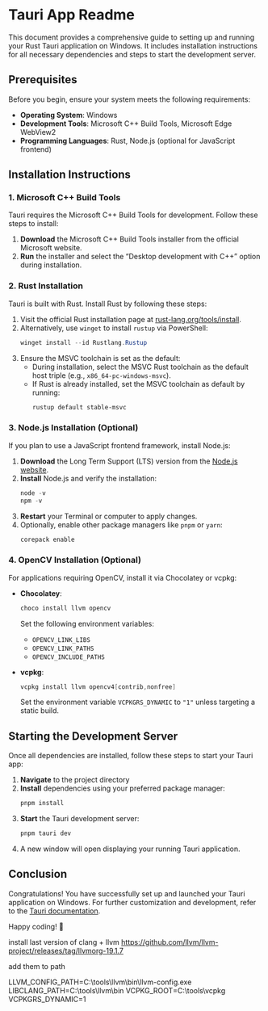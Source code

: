 # Tauri App Readme

This document provides a comprehensive guide to setting up and running your Rust Tauri application on Windows. It includes installation instructions for all necessary dependencies and steps to start the development server.

## Prerequisites

Before you begin, ensure your system meets the following requirements:

- **Operating System**: Windows
- **Development Tools**: Microsoft C++ Build Tools, Microsoft Edge WebView2
- **Programming Languages**: Rust, Node.js (optional for JavaScript frontend)

## Installation Instructions

### 1. Microsoft C++ Build Tools

Tauri requires the Microsoft C++ Build Tools for development. Follow these steps to install:

1. **Download** the Microsoft C++ Build Tools installer from the official Microsoft website.
2. **Run** the installer and select the “Desktop development with C++” option during installation.

### 2. Rust Installation

Tauri is built with Rust. Install Rust by following these steps:

1. Visit the official Rust installation page at [rust-lang.org/tools/install](https://www.rust-lang.org/tools/install).
2. Alternatively, use `winget` to install `rustup` via PowerShell:
   ```powershell
   winget install --id Rustlang.Rustup
   ```
3. Ensure the MSVC toolchain is set as the default:
    - During installation, select the MSVC Rust toolchain as the default host triple (e.g., `x86_64-pc-windows-msvc`).
    - If Rust is already installed, set the MSVC toolchain as default by running:
      ```powershell
      rustup default stable-msvc
      ```

### 3. Node.js Installation (Optional)

If you plan to use a JavaScript frontend framework, install Node.js:

1. **Download** the Long Term Support (LTS) version from the [Node.js website](https://nodejs.org/).
2. **Install** Node.js and verify the installation:
   ```powershell
   node -v
   npm -v
   ```
3. **Restart** your Terminal or computer to apply changes.
4. Optionally, enable other package managers like `pnpm` or `yarn`:
   ```powershell
   corepack enable
   ```

### 4. OpenCV Installation (Optional)

For applications requiring OpenCV, install it via Chocolatey or vcpkg:

- **Chocolatey**:
  ```powershell
  choco install llvm opencv
  ```
  Set the following environment variables:
    - `OPENCV_LINK_LIBS`
    - `OPENCV_LINK_PATHS`
    - `OPENCV_INCLUDE_PATHS`

- **vcpkg**:
  ```powershell
  vcpkg install llvm opencv4[contrib,nonfree]
  ```
  Set the environment variable `VCPKGRS_DYNAMIC` to `"1"` unless targeting a static build.

## Starting the Development Server

Once all dependencies are installed, follow these steps to start your Tauri app:

1. **Navigate** to the project directory
2. **Install** dependencies using your preferred package manager:
   ```powershell
   pnpm install
   ```
3. **Start** the Tauri development server:
   ```powershell
   pnpm tauri dev
   ```
4. A new window will open displaying your running Tauri application.

## Conclusion

Congratulations! You have successfully set up and launched your Tauri application on Windows. For further customization and development, refer to the [Tauri documentation](https://tauri.app/).

Happy coding! 🚀


install last version of clang + llvm 
https://github.com/llvm/llvm-project/releases/tag/llvmorg-19.1.7


add them to path 

LLVM_CONFIG_PATH=C:\tools\llvm\bin\llvm-config.exe
LIBCLANG_PATH=C:\tools\llvm\bin
VCPKG_ROOT=C:\tools\vcpkg
VCPKGRS_DYNAMIC=1